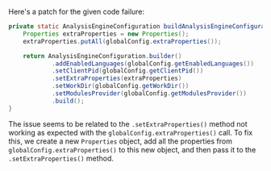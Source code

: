 Here's a patch for the given code failure:

```java
private static AnalysisEngineConfiguration buildAnalysisEngineConfiguration() {
    Properties extraProperties = new Properties();
    extraProperties.putAll(globalConfig.extraProperties());

    return AnalysisEngineConfiguration.builder()
            .addEnabledLanguages(globalConfig.getEnabledLanguages())
            .setClientPid(globalConfig.getClientPid())
            .setExtraProperties(extraProperties)
            .setWorkDir(globalConfig.getWorkDir())
            .setModulesProvider(globalConfig.getModulesProvider())
            .build();
}
```

The issue seems to be related to the `.setExtraProperties()` method not working as expected with the `globalConfig.extraProperties()` call. To fix this, we create a new `Properties` object, add all the properties from `globalConfig.extraProperties()` to this new object, and then pass it to the `.setExtraProperties()` method.